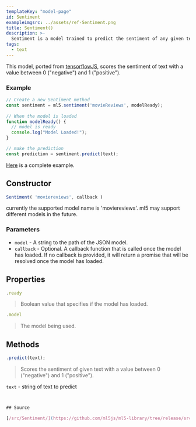 ```yaml
---
templateKey: "model-page"
id: Sentiment
exampleimgsrc: ../assets/ref-Sentiment.png
title: Sentiment()
description: >-
  Sentiment is a model trained to predict the sentiment of any given text. The default model, currently 'moviereviews', is trained using IMDB reviews that have been truncated to a maximum of 200 words, only the 20000 most used words in the reviews are used.
tags:
  - text
---
```


This model, ported from [tensorflowJS](https://github.com/tensorflow/tfjs-examples/tree/master/sentiment), scores the sentiment of text with a value between 0 ("negative") and 1 ("positive").

### Example

```javascript
// Create a new Sentiment method
const sentiment = ml5.sentiment('movieReviews', modelReady);
      
// When the model is loaded
function modelReady() {
  // model is ready
  console.log("Model Loaded!");
}

// make the prediction
const prediction = sentiment.predict(text);

```

<!-- update example when deployed -->
[Here](example) is a complete example.

## Constructor

```javascript
Sentiment( 'moviereviews', callback )
```
currently the supported model name is 'moviereviews'. ml5 may support different models in the future.

### Parameters

- `model` - A string to the path of the JSON model.
- `callback` - Optional. A callback function that is called once the model has loaded. If no callback is provided, it will return a promise that will be resolved once the model has loaded.

## Properties

```javascript
.ready
```

> Boolean value that specifies if the model has loaded.

```javascript
.model
```

> The model being used.

## Methods

```javascript
.predict(text);
```


> Scores the sentiment of given text with a value between 0 ("negative") and 1 ("positive").

`text` - string of text to predict 

```javascript


## Source

[/src/Sentiment/](https://github.com/ml5js/ml5-library/tree/release/src/Sentiment)
